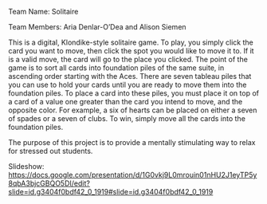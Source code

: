 Team Name: Solitaire

Team Members: Aria Denlar-O’Dea and Alison Siemen

This is a digital, Klondike-style solitaire game. To play, you simply click the card you want to move, then click the spot you would like to move it to. If it is a valid move, the card will go to the place you clicked. The point of the game is to sort all cards into foundation piles of the same suite, in ascending order starting with the Aces. There are seven tableau piles that you can use to hold your cards until you are ready to move them into the foundation piles. To place a card into these piles, you must place it on top of a card of a value one greater than the card you intend to move, and the opposite color. For example, a six of hearts can be placed on either a seven of spades or a seven of clubs. To win, simply move all the cards into the foundation piles.

The purpose of this project is to provide a mentally stimulating way to relax for stressed out students.

Slideshow:
https://docs.google.com/presentation/d/1G0vkj9L0mrouin01nHU2J1eyTP5y8qbA3bjcGBQO5DI/edit?slide=id.g3404f0bdf42_0_1919#slide=id.g3404f0bdf42_0_1919
